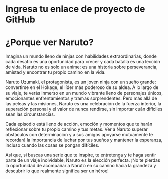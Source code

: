 # Ingresa tu enlace de proyecto de GitHub
# ¿Porque ver Naruto?

Imagina un mundo lleno de ninjas con habilidades extraordinarias, donde cada desafío es una oportunidad para crecer y cada batalla es una lección de vida. Naruto no es solo un anime; es una historia sobre perseverancia, amistad y encontrar tu propio camino en la vida.

Naruto Uzumaki, el protagonista, es un joven ninja con un sueño grande: convertirse en el Hokage, el líder más poderoso de su aldea. A lo largo de su viaje, te verás inmerso en un mundo vibrante lleno de personajes únicos, emocionantes enfrentamientos y tramas sorprendentes. Pero más allá de las peleas y las misiones, Naruto es una celebración de la fuerza interior, la superación personal y el valor de nunca rendirse, sin importar cuán difíciles sean las circunstancias.

Cada episodio está lleno de acción, emoción y momentos que te harán reflexionar sobre tu propio camino y tus metas. Ver a Naruto superar obstáculos con determinación y a sus amigos apoyarse mutuamente te recordará la importancia de luchar por tus sueños y mantener la esperanza, incluso cuando las cosas se pongan difíciles.

Así que, si buscas una serie que te inspire, te entretenga y te haga sentir parte de un viaje inolvidable, Naruto es la elección perfecta. ¡No te pierdas la oportunidad de acompañar a Naruto en su camino hacia la grandeza y descubrir lo que realmente significa ser un héroe!
